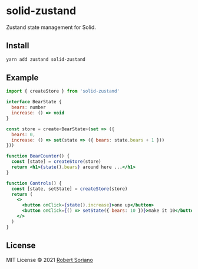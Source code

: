 # solid-zustand

Zustand state management for Solid.

## Install

```sh
yarn add zustand solid-zustand
```

## Example

```jsx
import { createStore } from 'solid-zustand'

interface BearState {
  bears: number
  increase: () => void
}

const store = create<BearState>(set => ({
  bears: 0,
  increase: () => set(state => ({ bears: state.bears + 1 }))
}))

function BearCounter() {
  const [state] = createStore(store)
  return <h1>{state().bears} around here ...</h1>
}

function Controls() {
  const [state, setState] = createStore(store)
  return (
    <>
      <button onClick={state().increase}>one up</button>
      <button onClick={() => setState({ bears: 10 })}>make it 10</button>
    </>
  )
}
```

## License

MIT License © 2021 [Robert Soriano](https://github.com/wobsoriano)